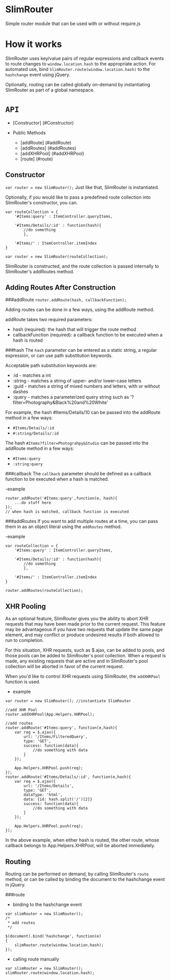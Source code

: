 SlimRouter
======

Simple router module that can be used with or without require.js

# How it works
SlimRouter uses key/value pairs of regular expressions and callback events to route changes to ```window.location.hash``` to the appropriate action. For automated use, bind ```SlimRouter.route(window.location.hash)``` to the ```hashchange``` event using jQuery.

Optionally, routing can be called globally on-demand by instantiating SlimRouter as part of a global namespace.

# `API`
- [Constructor] (#Constructor)

- Public Methods
	* [addRoute] (#addRoute)
	* [addRoutes] (#addRoutes)
	* [addXHRPool] (#addXHRPool)
	* [route] (#route)

## Constructor

```var router = new SlimRouter();```
Just like that, SlimRouter is instantiated.

Optionally, if you would like to pass a predefined route collection into SlimRouter's constructor, you can.
```
var routeCollection = {
	'#Items:query' : ItemController.queryItems,
	
	'#Items/Details/:id' : function(hash){
		//do something
		},
	
	'#Items/' : ItemController.itemIndex
}

var router = new SlimRouter(routeCollection);
```
SlimRouter is constructed, and the route collection is passed internally to SlimRouter's addRoutes method.


## Adding Routes After Construction

###addRoute
```router.addRoute(hash, callbackFunction);```

Adding routes can be done in a few ways, using the addRoute method.

addRoute takes two required parameters: 
- hash (required): the hash that will trigger the route method
- callbackFunction (required): a callback function to be executed when a hash is routed

###hash
The ```hash``` parameter can be entered as a static string, a regular expression, or can use path substitution keywords. 

Acceptable path substitution keywords are:
- :id - matches a int
- :string - matches a string of upper- and/or lower-case letters
- :guid - matches a string of mixed numbers and letters, with or without dashes
- :query - matches a parameterized query string such as '?filter=Photography&Black%20and%20White'

For example, the hash #Items/Details/10 can be passed into the addRoute method in a few ways:

- ```#Items/Details/:id```
- ```#:string/Details/:id```

The hash ```#Items?filter=Photograhpy&Studio``` can be passed into the addRoute method in a few ways:

- ```#Items:query```
- ```:string:query```

###callback
The ```callback``` parameter should be defined as a callback function to be executed when a hash is matched.

-example 
``` 
router.addRoute('#Items:query',function(e, hash){
	...do stuff here
});
// when hash is matched, callback function is executed
```


###addRoutes
If you want to add multiple routes at a time, you can pass them in as an object literal using the ```addRoutes``` method.

-example
```
var routeCollection = {
	'#Items:query' : ItemController.queryItems,
	
	'#Items/Details/:id' : function(hash){
		//do something
		},
	
	'#Items/' : ItemController.itemIndex
}

router.addRoutes(routeCollection);
```

## XHR Pooling
As an optional feature, SlimRouter gives you the ability to abort XHR requests that may have been made prior to the current request. This feature may be advantageous if you have two requests that update the same page element, and may conflict or produce undesired results if both allowed to run to completion.

For this situation, XHR requests, such as $.ajax, can be added to pools, and those pools can be added to SlimRouter's pool collection. When a request is made, any existing requests that are active and in SlimRouter's pool collection will be aborted in favor of the current request.

When you'd like to control XHR requests using SlimRouter, the ```addXHRPool``` function is used.

- example

```
var router = new SlimRouter(); //instantiate SlimRouter

//add XHR Pool
router.addXHRPool(App.Helpers.XHRPool);

//add routes
router.addRoute('#Items:query', function(e,hash){
	var req = $.ajax({
		url: '/Items/FilteredQuery',
		type: 'GET',
		success: function(data){
			//do something with data
		}
	});

	App.Helpers.XHRPool.push(req);
});
router.addRoute('#Items/Details/:id', function(e,hash){
	var req = $.ajax({
		url: '/Items/Details',
		type: 'GET',
		dataType: 'html',
		data: {id: hash.split('/')[2]}
		success: function(data){
			//do something with data
		}
	});

	App.Helpers.XHRPool.push(req);
});
```

In the above example, when either hash is routed, the other route, whose callback belongs to App.Helpers.XHRPool, will be aborted immediately.

## Routing
Routing can be performed on demand, by calling SlimRouter's ```route``` method, or can be called by binding the document to the hashchange event in jQuery.

###route

- binding to the hashchange event

```
var slimRouter = new SlimRouter();
/*
 * add routes
 */

$(document).bind('hashchange', function(e)
{
	slimRouter.route(window.location.hash);
});
```

- calling route manually

```
var slimRouter = new SlimRouter();
slimRouter.route(window.location.hash);
```



